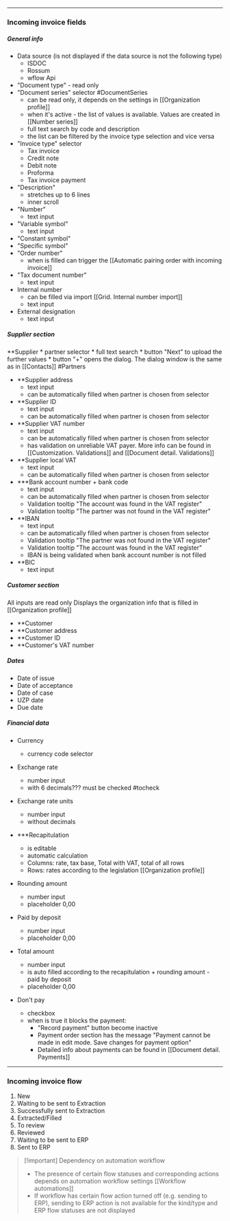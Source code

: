 

---

### Incoming invoice fields

##### General info
 * Data source (is not displayed if the data source is not the following type)
	* ISDOC
	* Rossum
	* wflow Api
* "Document type" - read only
* "Document series" selector #DocumentSeries 
	* can be read only, it depends on the settings in  [[Organization profile]]
	* when it's active - the list of values is available. Values are created in [[Number series]]
	* full text search by code and description
	* the list can be filtered by the invoice type selection and vice versa
* "Invoice type" selector
	* Tax invoice
	* Credit note
	* Debit note
	* Proforma
	* Tax invoice payment
* "Description" 
	* stretches up to 6 lines
	* inner scroll
* "Number"
	* text input
* "Variable symbol"
	* text input
* "Constant symbol"
* "Specific symbol"
* "Order number"
	* when is filled can trigger the [[Automatic pairing order with incoming invoice]]
* "Tax document number"
	* text input
* Internal number 
	* can be filled via import [[Grid. Internal number import]]
	* text input 
* External designation
	* text input


##### Supplier section

**Supplier
	* partner selector
	* full text search
	* button "Next" to upload the further values
	* button "+" opens the dialog. The dialog window is the same as in [[Contacts]] #Partners
* **Supplier address
	* text input
	* can be automatically filled when partner is chosen from selector
* **Supplier ID
	* text input
	* can be automatically filled when partner is chosen from selector
* **Supplier VAT number
	* text input
	* can be automatically filled when partner is chosen from selector
	* has validation on unreliable VAT payer. More info can be found in [[Customization. Validations]]  and [[Document detail. Validations]]
* **Supplier local VAT
	* text input
	* can be automatically filled when partner is chosen from selector
 * ***Bank account number + bank code
	* text input
	* can be automatically filled when partner is chosen from selector
	* Validation tooltip "The account was found in the VAT register"
	* Validation tooltip "The partner was not found in the VAT register" 
* **IBAN
	* text input
	* can be automatically filled when partner is chosen from selector
	* Validation tooltip "The partner was not found in the VAT register"
	* Validation tooltip "The account was found in the VAT register"
	* IBAN is being validated when bank account number is not filled
* **BIC
	* text input

##### Customer section

All inputs are read only
Displays the organization info that is filled in [[Organization profile]]

* **Customer
* **Customer address
* **Customer ID
* **Customer's VAT number


##### Dates

* Date of issue
* Date of acceptance
* Date of case
* UZP date
* Due date

##### Financial data

* Currency 
	* currency code selector
* Exchange rate
	* number input
	* with 6 decimals??? must be checked #tocheck
* Exchange rate units
	* number input
	* without decimals

* ***Recapitulation
	* is editable
	* automatic calculation
	* Columns: rate, tax base, Total with VAT, total of all rows
	* Rows: rates according to the legislation [[Organization profile]]

* Rounding amount
	* number input
	* placeholder 0,00
* Paid by deposit
	* number input
	* placeholder 0,00
* Total amount
	* number input
	* is auto filled according to the recapitulation + rounding amount - paid by deposit
	* placeholder 0,00
* Don't pay
	* checkbox
	* when is true it blocks the payment:
		* "Record payment" button become inactive
		* Payment order section has the message "Payment cannot be made in edit mode. Save changes for payment option" 
		* Detailed info about payments can be found in [[Document detail. Payments]]


---

### Incoming invoice flow


1. New
2. Waiting to be sent to Extraction
3. Successfully sent to Extraction
4. Extracted/Filled
5. To review
6. Reviewed
7. Waiting to be sent to ERP
8. Sent to ERP

> [!important] Dependency on automation workflow
> * The presence of certain flow statuses and corresponding actions depends on automation workflow settings [[Workflow automations]]
> * If workflow has certain flow action turned off (e.g. sending to ERP), sending to ERP action is not available for the kind/type and ERP flow statuses are not displayed


